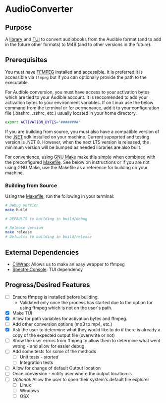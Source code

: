 # AudioConverter

## Purpose

A [library](./AudioConverter) and [TUI](./AudioConverter.Cli) to convert audiobooks from the Audible format (and to add in the future other formats) to M4B (and to other versions in the future).

## Prerequisites

You must have [FFMPEG](https://ffmpeg.org/) installed and accessible. It is preferred it is accessible via `ffmpeg` but if you can optionally provide the path to the executable.

For Audible conversion, you must have access to your activation bytes which are tied to your Audible account. It is reccomended to add your activation bytes to your environment variables. If on Linux use the below command from the terminal _or_ for permenance, add it to your configuration file (.bashrc, .zshrc, etc.) usually located in your home directory.

```bash
export ACTIVATION_BYTES="########"
```

If you are building from source, you must also have a compatible version of the [.NET](https://dotnet.microsoft.com/en-us/) sdk installed on your machine. Current supoprted and testing version is .NET 8. However, when the next LTS version is released, the minimum version will be bumped as needed libraries are also built.

For convenience, using [GNU Make](https://www.gnu.org/software/make/) make this simple when combined with the preconfigured [Makefile](./Makefile). See below on instructions or if you are not using GNU Make, use the Makefile as a reference for building on your machine.

### Building from Source

Using the [Makefile](./Makefile), run the following in your terminal:

```bash
# Debug version
make build

# DEFAULTS to building in build/debug

# Release version
make release
# Defualts to building in build/release
```

## External Dependencies

- [CliWrap](https://github.com/Tyrrrz/CliWrap): Allows us to make an easy wrapper to ffmpeg
- [Spectre.Console](https://spectreconsole.net/): TUI dependency

## Progress/Desired Features

- [ ] Ensure ffmpeg is installed before building.
    - Validated only once the process has started due to the option for using ffmpeg which is not on the user's path.
- [x] Make TUI
- [x] Allow for path variables for activation bytes and ffmpeg.
- [ ] Add other conversion options (mp3 to mp4, etc.)
- [x] Ask the user to determine what they would like to do if there is already a copy of the expected output file (overwrite or not)
- [ ] Show the user errors from ffmpeg to allow  them to determine what went wrong - and allow for easier debug
- [ ] Add some tests for some of the methods
    - [ ] Unit tests - _started_
    - [ ] Integration tests
- [ ] Allow for change of default Output location
- [ ] Once conversion - notify user where the output location is
- [ ] _Optional:_ Allow the user to open their system's default file explorer
    - [ ] Linux
    - [ ] Windows
    - [ ] OSX
